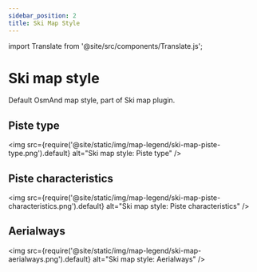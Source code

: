 ```yaml
---
sidebar_position: 2
title: Ski Map Style
---
```

import Translate from '@site/src/components/Translate.js';

# Ski map style
Default OsmAnd map style, part of Ski map plugin.
<Translate android="yes" id="ski_map_render_descr" />

## Piste type
<img src={require('@site/static/img/map-legend/ski-map-piste-type.png').default} alt="Ski map style: Piste type" />

## Piste characteristics
<img src={require('@site/static/img/map-legend/ski-map-piste-characteristics.png').default} alt="Ski map style: Piste characteristics" />

## Aerialways
<img src={require('@site/static/img/map-legend/ski-map-aerialways.png').default} alt="Ski map style: Aerialways" />
